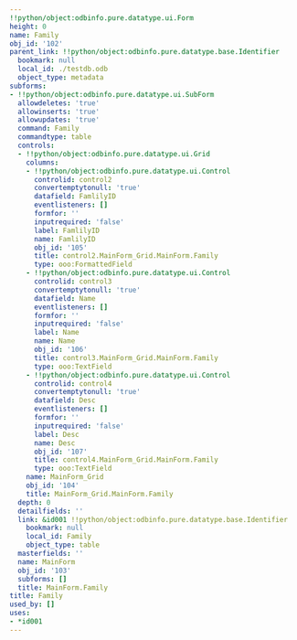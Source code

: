 ```yaml
---
!!python/object:odbinfo.pure.datatype.ui.Form
height: 0
name: Family
obj_id: '102'
parent_link: !!python/object:odbinfo.pure.datatype.base.Identifier
  bookmark: null
  local_id: ./testdb.odb
  object_type: metadata
subforms:
- !!python/object:odbinfo.pure.datatype.ui.SubForm
  allowdeletes: 'true'
  allowinserts: 'true'
  allowupdates: 'true'
  command: Family
  commandtype: table
  controls:
  - !!python/object:odbinfo.pure.datatype.ui.Grid
    columns:
    - !!python/object:odbinfo.pure.datatype.ui.Control
      controlid: control2
      convertemptytonull: 'true'
      datafield: FamlilyID
      eventlisteners: []
      formfor: ''
      inputrequired: 'false'
      label: FamlilyID
      name: FamlilyID
      obj_id: '105'
      title: control2.MainForm_Grid.MainForm.Family
      type: ooo:FormattedField
    - !!python/object:odbinfo.pure.datatype.ui.Control
      controlid: control3
      convertemptytonull: 'true'
      datafield: Name
      eventlisteners: []
      formfor: ''
      inputrequired: 'false'
      label: Name
      name: Name
      obj_id: '106'
      title: control3.MainForm_Grid.MainForm.Family
      type: ooo:TextField
    - !!python/object:odbinfo.pure.datatype.ui.Control
      controlid: control4
      convertemptytonull: 'true'
      datafield: Desc
      eventlisteners: []
      formfor: ''
      inputrequired: 'false'
      label: Desc
      name: Desc
      obj_id: '107'
      title: control4.MainForm_Grid.MainForm.Family
      type: ooo:TextField
    name: MainForm_Grid
    obj_id: '104'
    title: MainForm_Grid.MainForm.Family
  depth: 0
  detailfields: ''
  link: &id001 !!python/object:odbinfo.pure.datatype.base.Identifier
    bookmark: null
    local_id: Family
    object_type: table
  masterfields: ''
  name: MainForm
  obj_id: '103'
  subforms: []
  title: MainForm.Family
title: Family
used_by: []
uses:
- *id001
---
```

